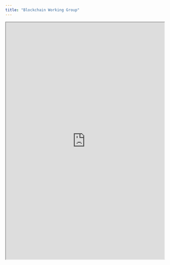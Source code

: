 ```yaml
---
title: "Blockchain Working Group"
---
```



<iframe height="750" width="100%" src="https://ewelton.github.io/ktest/wiki.html#Blockchain%20Working%20Group"></iframe>
